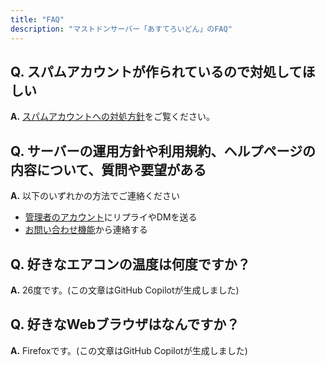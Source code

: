 ```yaml
---
title: "FAQ"
description: "マストドンサーバー「あすてろいどん」のFAQ"
---
```


## Q. スパムアカウントが作られているので対処してほしい

**A.** [スパムアカウントへの対処方針](/ja/asteroidon/spam)をご覧ください。

## Q. サーバーの運用方針や利用規約、ヘルプページの内容について、質問や要望がある

**A.** 以下のいずれかの方法でご連絡ください

- [管理者のアカウント](https://mstdn.sublimer.me/@sublimer)にリプライやDMを送る
- [お問い合わせ機能](https://mstdn.sublimer.me/inquiries)から連絡する

## Q. 好きなエアコンの温度は何度ですか？

**A.** 26度です。(この文章はGitHub Copilotが生成しました)

## Q. 好きなWebブラウザはなんですか？

**A.** Firefoxです。(この文章はGitHub Copilotが生成しました)
